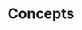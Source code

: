 ---
layout: post_by_tag
title: Concepts
tag: concepts
permalink: /meta/tag/concepts/
header-img: images/bg-post.jpg
---